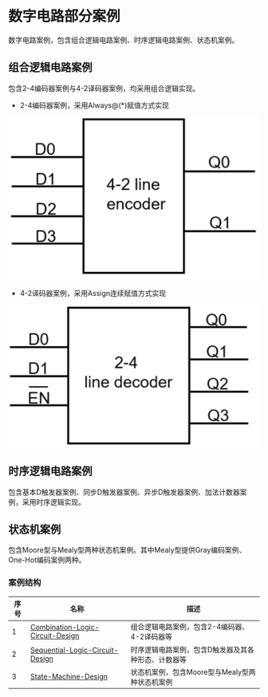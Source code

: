 # 数字电路部分案例

数字电路案例，包含组合逻辑电路案例、时序逻辑电路案例、状态机案例。

## 组合逻辑电路案例

包含2-4编码器案例与4-2译码器案例，均采用组合逻辑实现。

* 2-4编码器案例，采用Always@(*)赋值方式实现

![](/Examples/Images/4-2-Encoder-Examples.png)

* 4-2译码器案例，采用Assign连续赋值方式实现

![](/Examples/Images/2-4-Decoder-Examples.png)

## 时序逻辑电路案例

包含基本D触发器案例、同步D触发器案例、异步D触发器案例、加法计数器案例，采用时序逻辑实现。

## 状态机案例

包含Moore型与Mealy型两种状态机案例。其中Mealy型提供Gray编码案例、One-Hot编码案例两种。

### 案例结构

| 序号 | 名称                                                         | 描述                                       |
| ---- | ------------------------------------------------------------ | ------------------------------------------ |
| 1    | [Combination-Logic-Circuit-Design](/Examples/FPGA/1.Digital-Circuits/1.Combination-Logic-Circuit-Design)   |组合逻辑电路案例，包含2-4编码器、4-2译码器等  |
| 2    | [Sequential-Logic-Circuit-Design](/Examples/FPGA/1.Digital-Circuits/2.Sequential-Logic-Circuit-Design)   | 时序逻辑电路案例，包含D触发器及其各种形态、计数器等  |
| 3    | [State-Machine-Design](/Examples/FPGA/1.Digital-Circuits/3.State-Machine-Design)   | 状态机案例，包含Moore型与Mealy型两种状态机案例  |